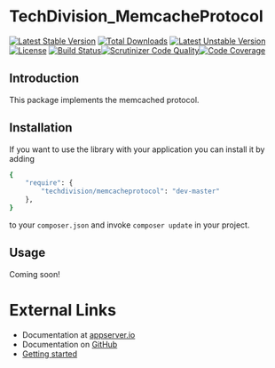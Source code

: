 # TechDivision_MemcacheProtocol

[![Latest Stable Version](https://poser.pugx.org/techdivision/memcacheprotocol/v/stable.png)](https://packagist.org/packages/techdivision/memcacheprotocol) [![Total Downloads](https://poser.pugx.org/techdivision/memcacheprotocol/downloads.png)](https://packagist.org/packages/techdivision/memcacheprotocol) [![Latest Unstable Version](https://poser.pugx.org/techdivision/memcacheprotocol/v/unstable.png)](https://packagist.org/packages/techdivision/memcacheprotocol) [![License](https://poser.pugx.org/techdivision/memcacheprotocol/license.png)](https://packagist.org/packages/techdivision/memcacheprotocol) [![Build Status](https://travis-ci.org/techdivision/TechDivision_MemcacheProtocol.png)](https://travis-ci.org/techdivision/TechDivision_MemcacheProtocol)[![Scrutinizer Code Quality](https://scrutinizer-ci.com/g/techdivision/TechDivision_MemcacheProtocol/badges/quality-score.png?b=master)](https://scrutinizer-ci.com/g/techdivision/TechDivision_MemcacheProtocol/?branch=master)[![Code Coverage](https://scrutinizer-ci.com/g/techdivision/TechDivision_MemcacheProtocol/badges/coverage.png?b=master)](https://scrutinizer-ci.com/g/techdivision/TechDivision_MemcacheProtocol/?branch=master)

## Introduction

This package implements the memcached protocol.

## Installation

If you want to use the library with your application you can install it by adding

```sh
{
    "require": {
        "techdivision/memcacheprotocol": "dev-master"
    },
}
```

to your ```composer.json``` and invoke ```composer update``` in your project.

## Usage

Coming soon!

# External Links

* Documentation at [appserver.io](http://docs.appserver.io)
* Documentation on [GitHub](https://github.com/techdivision/TechDivision_AppserverDocumentation)
* [Getting started](https://github.com/techdivision/TechDivision_AppserverDocumentation/tree/master/docs/getting-started)